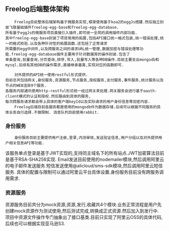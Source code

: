   ## Freelog后端整体架构

        Freelog目前整体后端架构基于微服务实现,框架使用基于koa2的eggJs搭建.然后独立封装飞致基础插件freelog-egg-base和freelog-egg-database.
    所有基于eggJs的微服务项目直接引入插件,即可统一全局的调用插件内部功能.
    其中freelog-egg-base封装了项目常用的拓展,包括API接口统一格式包装,统一错误处理,统一的格式校验.以及各种针对性的拓展函数.还包括了正常请求
    所需要的egg中间件,以及跨服务之间的请求URL统一管理,数据加密与错误处理等功能.freelog-egg-database插件主要用于针对数据库的操作封装.包含了
    单条查询,批量查询,分页查询,排序,写入,批量写入等各种DB操作.目前主要支出mongodb和mysql.后续有其他DB的操作需求,直接继承基类,实现对应的函数即可.

        对外提供的API统一使用restful形式提供.
    目前总共包括网关,身份服务,资源服务,节点服务,授权服务,支付服务,事件服务,统计服务以及节点的WEB渲染9个服务.
    各服务内部通讯使用http-restful形式统一经过网关来处理.网关服务会进行基于oauth-client模式的认证和授权.然后路由到具体的服务,
    每次跨服务请求都会带上具体的客户端keyId以及实际请求的用户身份信息等加密内容.
        Freelog后端目前各服务都是使用的mongodb作为数据存储.后续可以根据不同服务的具体业务自行选择.不做限制. 消息队列目前使用rabbit.

   ### 身份服务

        身份服务目前主要提供用户注册,登录,内测审核,发送验证信息,用户分组以及对外提供用户相关信息API等功能.
   该服务单点登录是基于JWT实现的,支持同主域名下的所有站点.JWT加密算法目前是基于RSA-SHA256实现.
   Email发送目前使用的nodemailer模块,然后调用阿里云的电子邮件发送服务.短信发送使用@alicloud/sms-sdk模块,然后调用阿里云短信服务.
   具体的配置与限制可以通过阿里云平台具体设置.身份服务目前没有跨服务调用需求.

   ### 资源服务
   资源服务目前共分为mock资源,资源,发行,收藏共4个模块.业务正常流程是用户先创建mock资源作为测试使用,然后测试完成,转换成正式资源.然后加入到发行中.
   项目中资源文件操作专门抽象出了接口基类.目前只实现了阿里云OSS的具体代码,后续也可以根据实现亚马逊S3.



